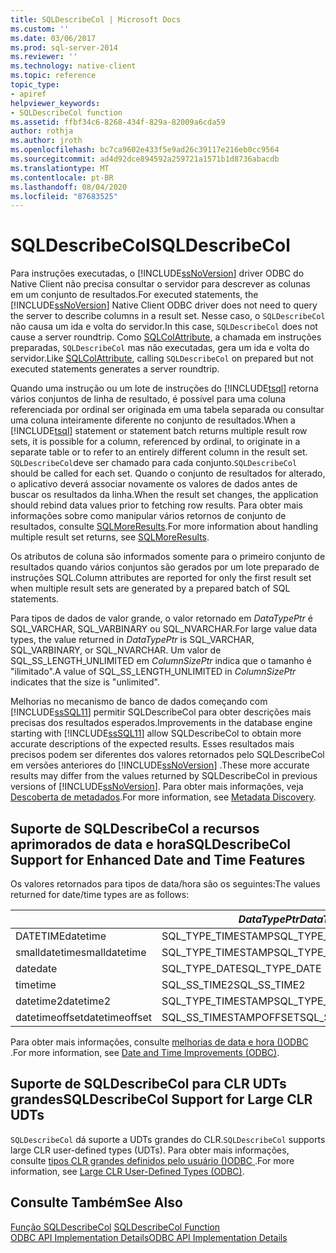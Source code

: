 ```yaml
---
title: SQLDescribeCol | Microsoft Docs
ms.custom: ''
ms.date: 03/06/2017
ms.prod: sql-server-2014
ms.reviewer: ''
ms.technology: native-client
ms.topic: reference
topic_type:
- apiref
helpviewer_keywords:
- SQLDescribeCol function
ms.assetid: ffbf34c6-8268-434f-829a-82009a6cda59
author: rothja
ms.author: jroth
ms.openlocfilehash: bc7ca9602e433f5e9ad26c39117e216eb0cc9564
ms.sourcegitcommit: ad4d92dce894592a259721a1571b1d8736abacdb
ms.translationtype: MT
ms.contentlocale: pt-BR
ms.lasthandoff: 08/04/2020
ms.locfileid: "87683525"
---
```

# <a name="sqldescribecol"></a><span data-ttu-id="2172e-102">SQLDescribeCol</span><span class="sxs-lookup"><span data-stu-id="2172e-102">SQLDescribeCol</span></span>
  <span data-ttu-id="2172e-103">Para instruções executadas, o [!INCLUDE[ssNoVersion](../../includes/ssnoversion-md.md)] driver ODBC do Native Client não precisa consultar o servidor para descrever as colunas em um conjunto de resultados.</span><span class="sxs-lookup"><span data-stu-id="2172e-103">For executed statements, the [!INCLUDE[ssNoVersion](../../includes/ssnoversion-md.md)] Native Client ODBC driver does not need to query the server to describe columns in a result set.</span></span> <span data-ttu-id="2172e-104">Nesse caso, o `SQLDescribeCol` não causa um ida e volta do servidor.</span><span class="sxs-lookup"><span data-stu-id="2172e-104">In this case, `SQLDescribeCol` does not cause a server roundtrip.</span></span> <span data-ttu-id="2172e-105">Como [SQLColAttribute](sqlnumresultcols.md), a chamada em instruções preparadas, `SQLDescribeCol` mas não executadas, gera um ida e volta do servidor.</span><span class="sxs-lookup"><span data-stu-id="2172e-105">Like [SQLColAttribute](sqlnumresultcols.md), calling `SQLDescribeCol` on prepared but not executed statements generates a server roundtrip.</span></span>  
  
 <span data-ttu-id="2172e-106">Quando uma instrução ou um lote de instruções do [!INCLUDE[tsql](../../includes/tsql-md.md)] retorna vários conjuntos de linha de resultado, é possível para uma coluna referenciada por ordinal ser originada em uma tabela separada ou consultar uma coluna inteiramente diferente no conjunto de resultados.</span><span class="sxs-lookup"><span data-stu-id="2172e-106">When a [!INCLUDE[tsql](../../includes/tsql-md.md)] statement or statement batch returns multiple result row sets, it is possible for a column, referenced by ordinal, to originate in a separate table or to refer to an entirely different column in the result set.</span></span> <span data-ttu-id="2172e-107">`SQLDescribeCol`deve ser chamado para cada conjunto.</span><span class="sxs-lookup"><span data-stu-id="2172e-107">`SQLDescribeCol` should be called for each set.</span></span> <span data-ttu-id="2172e-108">Quando o conjunto de resultados for alterado, o aplicativo deverá associar novamente os valores de dados antes de buscar os resultados da linha.</span><span class="sxs-lookup"><span data-stu-id="2172e-108">When the result set changes, the application should rebind data values prior to fetching row results.</span></span> <span data-ttu-id="2172e-109">Para obter mais informações sobre como manipular vários retornos de conjunto de resultados, consulte [SQLMoreResults](sqlmoreresults.md).</span><span class="sxs-lookup"><span data-stu-id="2172e-109">For more information about handling multiple result set returns, see [SQLMoreResults](sqlmoreresults.md).</span></span>  
  
 <span data-ttu-id="2172e-110">Os atributos de coluna são informados somente para o primeiro conjunto de resultados quando vários conjuntos são gerados por um lote preparado de instruções SQL.</span><span class="sxs-lookup"><span data-stu-id="2172e-110">Column attributes are reported for only the first result set when multiple result sets are generated by a prepared batch of SQL statements.</span></span>  
  
 <span data-ttu-id="2172e-111">Para tipos de dados de valor grande, o valor retornado em *DataTypePtr* é SQL_VARCHAR, SQL_VARBINARY ou SQL_NVARCHAR.</span><span class="sxs-lookup"><span data-stu-id="2172e-111">For large value data types, the value returned in *DataTypePtr* is SQL_VARCHAR, SQL_VARBINARY, or SQL_NVARCHAR.</span></span> <span data-ttu-id="2172e-112">Um valor de SQL_SS_LENGTH_UNLIMITED em *ColumnSizePtr* indica que o tamanho é "ilimitado".</span><span class="sxs-lookup"><span data-stu-id="2172e-112">A value of SQL_SS_LENGTH_UNLIMITED in *ColumnSizePtr* indicates that the size is "unlimited".</span></span>  
  
 <span data-ttu-id="2172e-113">Melhorias no mecanismo de banco de dados começando com [!INCLUDE[ssSQL11](../../includes/sssql11-md.md)] permitir SQLDescribeCol para obter descrições mais precisas dos resultados esperados.</span><span class="sxs-lookup"><span data-stu-id="2172e-113">Improvements in the database engine starting with [!INCLUDE[ssSQL11](../../includes/sssql11-md.md)] allow SQLDescribeCol to obtain more accurate descriptions of the expected results.</span></span> <span data-ttu-id="2172e-114">Esses resultados mais precisos podem ser diferentes dos valores retornados pelo SQLDescribeCol em versões anteriores do [!INCLUDE[ssNoVersion](../../includes/ssnoversion-md.md)] .</span><span class="sxs-lookup"><span data-stu-id="2172e-114">These more accurate results may differ from the values returned by SQLDescribeCol in previous versions of [!INCLUDE[ssNoVersion](../../includes/ssnoversion-md.md)].</span></span> <span data-ttu-id="2172e-115">Para obter mais informações, veja [Descoberta de metadados](../native-client/features/metadata-discovery.md).</span><span class="sxs-lookup"><span data-stu-id="2172e-115">For more information, see [Metadata Discovery](../native-client/features/metadata-discovery.md).</span></span>  
  
## <a name="sqldescribecol-support-for-enhanced-date-and-time-features"></a><span data-ttu-id="2172e-116">Suporte de SQLDescribeCol a recursos aprimorados de data e hora</span><span class="sxs-lookup"><span data-stu-id="2172e-116">SQLDescribeCol Support for Enhanced Date and Time Features</span></span>  
 <span data-ttu-id="2172e-117">Os valores retornados para tipos de data/hora são os seguintes:</span><span class="sxs-lookup"><span data-stu-id="2172e-117">The values returned for date/time types are as follows:</span></span>  
  
||<span data-ttu-id="2172e-118">*DataTypePtr*</span><span class="sxs-lookup"><span data-stu-id="2172e-118">*DataTypePtr*</span></span>|<span data-ttu-id="2172e-119">*ColumnSizePtr*</span><span class="sxs-lookup"><span data-stu-id="2172e-119">*ColumnSizePtr*</span></span>|<span data-ttu-id="2172e-120">*DecimalDigitsPtr*</span><span class="sxs-lookup"><span data-stu-id="2172e-120">*DecimalDigitsPtr*</span></span>|  
|-|-------------------|---------------------|------------------------|  
|<span data-ttu-id="2172e-121">DATETIME</span><span class="sxs-lookup"><span data-stu-id="2172e-121">datetime</span></span>|<span data-ttu-id="2172e-122">SQL_TYPE_TIMESTAMP</span><span class="sxs-lookup"><span data-stu-id="2172e-122">SQL_TYPE_TIMESTAMP</span></span>|<span data-ttu-id="2172e-123">23</span><span class="sxs-lookup"><span data-stu-id="2172e-123">23</span></span>|<span data-ttu-id="2172e-124">3</span><span class="sxs-lookup"><span data-stu-id="2172e-124">3</span></span>|  
|<span data-ttu-id="2172e-125">smalldatetime</span><span class="sxs-lookup"><span data-stu-id="2172e-125">smalldatetime</span></span>|<span data-ttu-id="2172e-126">SQL_TYPE_TIMESTAMP</span><span class="sxs-lookup"><span data-stu-id="2172e-126">SQL_TYPE_TIMESTAMP</span></span>|<span data-ttu-id="2172e-127">16</span><span class="sxs-lookup"><span data-stu-id="2172e-127">16</span></span>|<span data-ttu-id="2172e-128">0</span><span class="sxs-lookup"><span data-stu-id="2172e-128">0</span></span>|  
|<span data-ttu-id="2172e-129">date</span><span class="sxs-lookup"><span data-stu-id="2172e-129">date</span></span>|<span data-ttu-id="2172e-130">SQL_TYPE_DATE</span><span class="sxs-lookup"><span data-stu-id="2172e-130">SQL_TYPE_DATE</span></span>|<span data-ttu-id="2172e-131">10</span><span class="sxs-lookup"><span data-stu-id="2172e-131">10</span></span>|<span data-ttu-id="2172e-132">0</span><span class="sxs-lookup"><span data-stu-id="2172e-132">0</span></span>|  
|<span data-ttu-id="2172e-133">time</span><span class="sxs-lookup"><span data-stu-id="2172e-133">time</span></span>|<span data-ttu-id="2172e-134">SQL_SS_TIME2</span><span class="sxs-lookup"><span data-stu-id="2172e-134">SQL_SS_TIME2</span></span>|<span data-ttu-id="2172e-135">8, 10..16</span><span class="sxs-lookup"><span data-stu-id="2172e-135">8, 10..16</span></span>|<span data-ttu-id="2172e-136">0..7</span><span class="sxs-lookup"><span data-stu-id="2172e-136">0..7</span></span>|  
|<span data-ttu-id="2172e-137">datetime2</span><span class="sxs-lookup"><span data-stu-id="2172e-137">datetime2</span></span>|<span data-ttu-id="2172e-138">SQL_TYPE_TIMESTAMP</span><span class="sxs-lookup"><span data-stu-id="2172e-138">SQL_TYPE_TIMESTAMP</span></span>|<span data-ttu-id="2172e-139">19, 21..27</span><span class="sxs-lookup"><span data-stu-id="2172e-139">19, 21..27</span></span>|<span data-ttu-id="2172e-140">0..7</span><span class="sxs-lookup"><span data-stu-id="2172e-140">0..7</span></span>|  
|<span data-ttu-id="2172e-141">datetimeoffset</span><span class="sxs-lookup"><span data-stu-id="2172e-141">datetimeoffset</span></span>|<span data-ttu-id="2172e-142">SQL_SS_TIMESTAMPOFFSET</span><span class="sxs-lookup"><span data-stu-id="2172e-142">SQL_SS_TIMESTAMPOFFSET</span></span>|<span data-ttu-id="2172e-143">26, 28..34</span><span class="sxs-lookup"><span data-stu-id="2172e-143">26, 28..34</span></span>|<span data-ttu-id="2172e-144">0..7</span><span class="sxs-lookup"><span data-stu-id="2172e-144">0..7</span></span>|  
  
 <span data-ttu-id="2172e-145">Para obter mais informações, consulte [melhorias de data e hora &#40;&#41;ODBC ](../native-client-odbc-date-time/date-and-time-improvements-odbc.md).</span><span class="sxs-lookup"><span data-stu-id="2172e-145">For more information, see [Date and Time Improvements &#40;ODBC&#41;](../native-client-odbc-date-time/date-and-time-improvements-odbc.md).</span></span>  
  
## <a name="sqldescribecol-support-for-large-clr-udts"></a><span data-ttu-id="2172e-146">Suporte de SQLDescribeCol para CLR UDTs grandes</span><span class="sxs-lookup"><span data-stu-id="2172e-146">SQLDescribeCol Support for Large CLR UDTs</span></span>  
 <span data-ttu-id="2172e-147">`SQLDescribeCol` dá suporte a UDTs grandes do CLR.</span><span class="sxs-lookup"><span data-stu-id="2172e-147">`SQLDescribeCol` supports large CLR user-defined types (UDTs).</span></span> <span data-ttu-id="2172e-148">Para obter mais informações, consulte [tipos CLR grandes definidos pelo usuário &#40;&#41;ODBC ](../native-client/odbc/large-clr-user-defined-types-odbc.md).</span><span class="sxs-lookup"><span data-stu-id="2172e-148">For more information, see [Large CLR User-Defined Types &#40;ODBC&#41;](../native-client/odbc/large-clr-user-defined-types-odbc.md).</span></span>  
  
## <a name="see-also"></a><span data-ttu-id="2172e-149">Consulte Também</span><span class="sxs-lookup"><span data-stu-id="2172e-149">See Also</span></span>  
 <span data-ttu-id="2172e-150">[Função SQLDescribeCol](https://go.microsoft.com/fwlink/?LinkID=59338) </span><span class="sxs-lookup"><span data-stu-id="2172e-150">[SQLDescribeCol Function](https://go.microsoft.com/fwlink/?LinkID=59338) </span></span>  
 [<span data-ttu-id="2172e-151">ODBC API Implementation Details</span><span class="sxs-lookup"><span data-stu-id="2172e-151">ODBC API Implementation Details</span></span>](odbc-api-implementation-details.md)  
  
  

